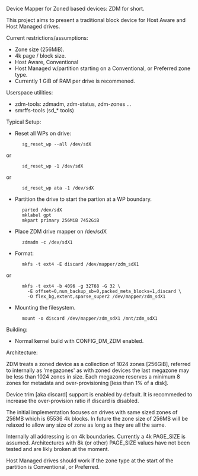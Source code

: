 
Device Mapper for Zoned based devices: ZDM for short.

This project aims to present a traditional block device for Host Aware and
Host Managed drives.

Current restrictions/assumptions:
  - Zone size (256MiB).
  - 4k page / block size.
  - Host Aware, Conventional
  - Host Managed w/partition starting on a Conventional, or Preferred zone type.
  - Currently 1 GiB of RAM per drive is recommened.

Userspace utilities:
  - zdm-tools: zdmadm, zdm-status, zdm-zones ...
  - smrffs-tools (sd_* tools)

Typical Setup:
  - Reset all WPs on drive:
```
      sg_reset_wp --all /dev/sdX
```
or
```
      sd_reset_wp -1 /dev/sdX
```
or
```
      sd_reset_wp ata -1 /dev/sdX
```

  - Partition the drive to start the partion at a WP boundary.
```
      parted /dev/sdX
      mklabel gpt
      mkpart primary 256MiB 7452GiB
```

  - Place ZDM drive mapper on /dev/sdX
```
      zdmadm -c /dev/sdX1
```

  - Format:
```
      mkfs -t ext4 -E discard /dev/mapper/zdm_sdX1
```
or
```
      mkfs -t ext4 -b 4096 -g 32768 -G 32 \
        -E offset=0,num_backup_sb=0,packed_meta_blocks=1,discard \
        -O flex_bg,extent,sparse_super2 /dev/mapper/zdm_sdX1
```

  - Mounting the filesystem.
```
      mount -o discard /dev/mapper/zdm_sdX1 /mnt/zdm_sdX1
```
 
Building:
  - Normal kernel build with CONFIG_DM_ZDM enabled.

Architecture:

   ZDM treats a zoned device as a collection of 1024 zones [256GiB],
   referred to internally as 'megazones' as with zoned devices the last
   megazone may be less than 1024 zones in size. Each megazone reserves a
   minimum 8 zones for metadata and over-provisioning [less than 1% of a disk].

   Device trim [aka discard] support is enabled by default. It is recommeded
   to increase the over-provision ratio if discard is disabled.
   
   The initial implementation focuses on drives with same sized zones of
   256MB which is 65536 4k blocks. In future the zone size of 256MB will
   be relaxed to allow any size of zone as long as they are all the same.
   
   Internally all addressing is on 4k boundaries. Currently a 4k PAGE_SIZE is
   assumed. Architectures with 8k (or other) PAGE_SIZE values have not been
   tested and are likly broken at the moment.
   
   Host Managed drives should work if the zone type at the start of the partition
   is Conventional, or Preferred.
